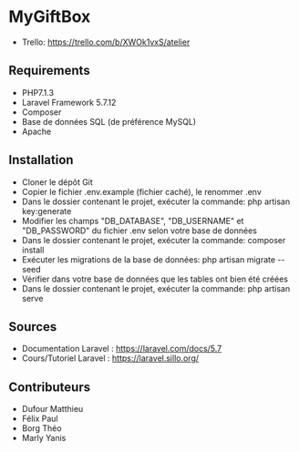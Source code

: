 # MyGiftBox

- Trello: https://trello.com/b/XWOk1vxS/atelier

## Requirements

- PHP7.1.3
- Laravel Framework 5.7.12
- Composer
- Base de données SQL (de préférence MySQL)
- Apache

## Installation

- Cloner le dépôt Git
- Copier le fichier .env.example (fichier caché), le renommer .env
- Dans le dossier contenant le projet, exécuter la commande: php artisan key:generate
- Modifier les champs "DB_DATABASE", "DB_USERNAME" et "DB_PASSWORD" du fichier .env selon votre base de données
- Dans le dossier contenant le projet, exécuter la commande: composer install
- Exécuter les migrations de la base de données: php artisan migrate --seed
- Vérifier dans votre base de données que les tables ont bien été créées
- Dans le dossier contenant le projet, exécuter la commande: php artisan serve

## Sources

- Documentation Laravel : https://laravel.com/docs/5.7
- Cours/Tutoriel Laravel : https://laravel.sillo.org/

## Contributeurs

- Dufour Matthieu
- Félix Paul
- Borg Théo
- Marly Yanis